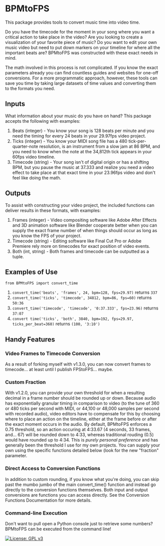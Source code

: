 # BPMtoFPS
This package provides tools to convert music time into video time.

Do you have the timecode for the moment in your song where you want a critical action to take place in the video? Are you looking to create a visualization of your favorite piece of music? Do you want to edit your own music video but need to put down markers on your timeline for where all the important beats are? BPMtoFPS was constructed with these exact needs in mind.

The math involved in this process is not complicated. If you know the exact parameters already you can find countless guides and websites for one-off conversions. For a more programmatic approach, however, these tools can save you time by taking large datasets of time values and converting them to the formats you need.

## Inputs
What information about your music do you have on hand? This package accepts the following with examples:
1. Beats (integer) - You know your song is 128 beats per minute and you need the timing for every 24 beats in your 29.97fps video project.
2. Ticks (integer) - You know your MIDI song file has a 480 tick-per-quarter-note resolution, is an instrument from a slow jam at 86 BPM, and you need to know when the note at the 34,812th tick appears in your 60fps video timeline.
3. Timecode (string) - Your song isn't of digital origin or has a shifting BPM, but you pause the music at 37.333 and realize you need a video effect to take place at that exact time in your 23.96fps video and don't feel like doing the math.

## Outputs
To assist with constructing your video project, the included functions can deliver results in these formats, with examples:
1. Frames (integer) - Video compositing software like Adobe After Effects and 3D animation software like Blender cooperate better when you can supply the exact frame number of when things should occur as long as you know the FPS of your project.
2. Timecode (string) - Editing software like Final Cut Pro or Adobe Premiere rely more on timecodes for exact position of video events.
3. Both (int, string) - Both frames and timecode can be outputted as a tuple.

## Examples of Use
`from BPMtoFPS import convert_time`
1. `convert_time('beats', 'frames', 24, bpm=128, fps=29.97)`
returns `337`
2. `convert_time('ticks', 'timecode', 34812, bpm=86, fps=60)`
returns `50:36`
3. `convert_time('timecode', 'timecode', '0:37.333', fps=23.96)`
returns `37:07`
4. `convert time('ticks', 'both', 3840, bpm=192, fps=29.97, ticks_per_beat=360)`
returns `(100, '3:10')`

## Handy Features

### Video Frames to Timecode Conversion
As a result of forking myself with v1.3.0, you can now convert frames to timecode... at least until I publish FPStoFPS... maybe.

### Custom Fraction
With v1.2.0, you can provide your own threshold for when a resulting decimal in a frame number should be rounded up or down. Because audio has exponentially granular timing in comparison to video (to the tune of 360 or 480 ticks per second with MIDI, or 44,100 or 48,000 samples per second with recorded audio), video editors have to compensate for this by choosing where to place an action on the timeline, either at the frame before or after the exact moment occurs in the audio. By default, BPMtoFPS enforces a 0.75 threshold, so an action occuring at 4:33.67 (4 seconds, 33 frames, and... 67) will be rounded down to 4:33, whereas traditional rouding (0.5) would have rounded up to 4:34. This is *purely personal preference* and has generally been the threshold I use for my own projects. You can supply your own using the specific functions detailed below (look for the new "fraction" parameter.

### Direct Access to Conversion Functions
In addition to custom rounding, if you know what you're doing, you can skip past the mumbo jumbo of the main convert_time() function and instead go directly to the conversion functions themselves. Both input and output conversions are functions you can access directly. See the Conversion Functions Documentation for more details.

### Command-line Execution
Don't want to pull open a Python console just to retrieve some numbers? BPMtoFPS can be executed from the command line!

[![License: GPL v3](https://img.shields.io/badge/License-GPLv3-blue.svg)](https://www.gnu.org/licenses/gpl-3.0)